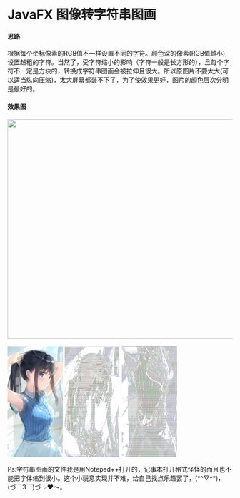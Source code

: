 # JavaFX 图像转字符串图画
 #### 思路
 根据每个坐标像素的RGB值不一样设置不同的字符。颜色深的像素(RGB值越小), 设置越粗的字符。当然了，受字符缩小的影响（字符一般是长方形的），且每个字符不一定是方块的，转换成字符串图画会被拉伸且很大。所以原图片不要太大(可以适当纵向压缩)，太大屏幕都装不下了，为了使效果更好，图片的颜色层次分明是最好的。
 #### 效果图
 <p align="center">
   <img src="https://raw.githubusercontent.com/Cqh-i/StringImage/master/DemoImage/DemoImage.gif"  width="742" height="492">
 </p>
<p align="left">
   <img src="https://github.com/Cqh-i/StringImage/blob/master/DemoImage/3.png"  width="124" height="248">
   <img src="https://github.com/Cqh-i/StringImage/blob/master/DemoImage/1.png"  width="124" height="248">
   <img src="https://github.com/Cqh-i/StringImage/blob/master/DemoImage/2.png"  width="124" height="248">
</p>
 Ps:字符串图画的文件我是用Notepad++打开的，记事本打开格式怪怪的而且也不能把字体缩到很小。这个小玩意实现并不难，给自己找点乐趣罢了，(*^▽^*)，(づ￣3￣)づ╭❤～。

